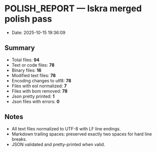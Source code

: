 # POLISH_REPORT — Iskra merged polish pass

- Date: 2025-10-15 19:36:09

## Summary

- Total files: **94**
- Text or code files: **78**
- Binary files: **16**
- Modified text files: **78**
- Encoding changes to utf8: **78**
- Files with eol normalized: **7**
- Files with bom removed: **78**
- Json pretty printed: **1**
- Json files with errors: **0**

## Notes
- All text files normalized to UTF-8 with LF line endings.
- Markdown trailing spaces: preserved exactly two spaces for hard line breaks.
- JSON validated and pretty-printed when valid.
